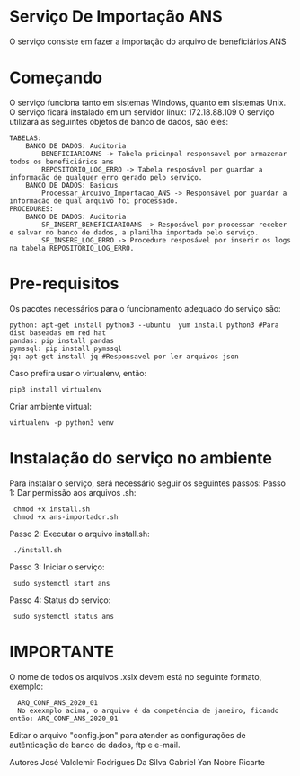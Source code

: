 # Serviço De Importação ANS 
O serviço consiste em fazer a importação do arquivo de beneficiários ANS

# Começando
O serviço funciona tanto em sistemas Windows, quanto em sistemas Unix.
O serviço ficará instalado em um servidor linux: 172.18.88.109
O serviço utilizará as seguintes objetos de banco de dados, são eles:

    TABELAS: 
        BANCO DE DADOS: Auditoria
            BENEFICIARIOANS -> Tabela pricinpal responsavel por armazenar todos os beneficiários ans 
            REPOSITORIO_LOG_ERRO -> Tabela resposável por guardar a informação de qualquer erro gerado pelo serviço.
        BANCO DE DADOS: Basicus
            Processar_Arquivo_Importacao_ANS -> Responsável por guardar a informação de qual arquivo foi processado.
    PROCEDURES:
        BANCO DE DADOS: Auditoria 
            SP_INSERT_BENEFICIARIOANS -> Resposável por processar receber e salvar no banco de dados, a planilha importada pelo serviço.
            SP_INSERE_LOG_ERRO -> Procedure resposável por inserir os logs na tabela REPOSITORIO_LOG_ERRO.
        
    
     

# Pre-requisitos
Os pacotes necessários para o funcionamento adequado do serviço são:

    python: apt-get install python3 --ubuntu  yum install python3 #Para dist baseadas em red hat 
    pandas: pip install pandas 
    pymssql: pip install pymssql
    jq: apt-get install jq #Responsavel por ler arquivos json 
Caso prefira usar o virtualenv, então: 

    pip3 install virtualenv 
Criar ambiente virtual:

    virtualenv -p python3 venv 

# Instalação do serviço no ambiente
Para instalar o serviço, será necessário seguir os seguintes passos: 
Passo 1: Dar permissão aos arquivos .sh:
 
     chmod +x install.sh
     chmod +x ans-importador.sh 
Passo 2: Executar o arquivo install.sh:
   
     ./install.sh 
Passo 3: Iniciar o serviço: 

     sudo systemctl start ans 
     
Passo 4: Status do serviço: 
    
     sudo systemctl status ans 
     
# IMPORTANTE 
 O nome de todos os arquivos .xslx devem está no seguinte formato, exemplo:
 
      ARQ_CONF_ANS_2020_01
      No exexmplo acima, o arquivo é da competência de janeiro, ficando então: ARQ_CONF_ANS_2020_01
      
 Editar o arquivo "config.json" para atender as configurações de autênticação de banco de dados, ftp e e-mail.

Autores
José Valclemir Rodrigues Da Silva 
Gabriel Yan Nobre Ricarte
